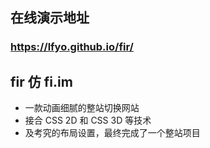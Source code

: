 ## 在线演示地址
### https://lfyo.github.io/fir/
## fir 仿 fi.im
- 一款动画细腻的整站切换网站
- 接合 CSS 2D 和 CSS 3D 等技术
- 及考究的布局设置，最终完成了一个整站项目

